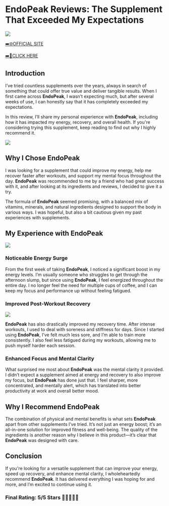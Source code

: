 # **EndoPeak Reviews**: The Supplement That Exceeded My Expectations

[![](https://static.vecteezy.com/system/resources/thumbnails/019/896/014/small/buy-now-gradient-button-with-cart-symbol-buy-now-illustration-png.png)](https://edetoop.top/lander/sugarpreland-1/endopeak.html) 

[➡️🌐OFFICIAL SITE](https://edetoop.top/lander/sugarpreland-1/endopeak.html) 

[➡️🔗CLICK HERE](https://edetoop.top/lander/sugarpreland-1/endopeak.html) 


## Introduction

I’ve tried countless supplements over the years, always in search of something that could offer true value and deliver tangible results. When I first came across **EndoPeak**, I wasn’t expecting much, but after several weeks of use, I can honestly say that it has completely exceeded my expectations.

In this review, I’ll share my personal experience with **EndoPeak**, including how it has impacted my energy, recovery, and overall health. If you're considering trying this supplement, keep reading to find out why I highly recommend it.

[![](https://wallpapers.com/images/hd/red-order-now-button-udg4jcj4arvn8b0n-2.png)](https://edetoop.top/lander/sugarpreland-1/endopeak.html)  

## Why I Chose **EndoPeak**

I was looking for a supplement that could improve my energy, help me recover faster after workouts, and support my mental focus throughout the day. **EndoPeak** was recommended to me by a friend who had great success with it, and after looking at its ingredients and reviews, I decided to give it a try.

The formula of **EndoPeak** seemed promising, with a balanced mix of vitamins, minerals, and natural ingredients designed to support the body in various ways. I was hopeful, but also a bit cautious given my past experiences with supplements.

## My Experience with **EndoPeak**

[![](https://static.vecteezy.com/system/resources/thumbnails/019/896/014/small/buy-now-gradient-button-with-cart-symbol-buy-now-illustration-png.png)](https://edetoop.top/lander/sugarpreland-1/endopeak.html)

### Noticeable Energy Surge

From the first week of taking **EndoPeak**, I noticed a significant boost in my energy levels. I’m usually someone who struggles to get through the afternoon slump, but since using **EndoPeak**, I feel energized throughout the entire day. I no longer feel the need for multiple cups of coffee, and I can keep my focus and performance up without feeling fatigued.

### Improved Post-Workout Recovery

[![](https://wallpapers.com/images/hd/red-order-now-button-udg4jcj4arvn8b0n-2.png)](https://edetoop.top/lander/sugarpreland-1/endopeak.html)  

**EndoPeak** has also drastically improved my recovery time. After intense workouts, I used to deal with soreness and stiffness for days. Since I started using **EndoPeak**, I’ve felt much less sore, and I’m able to train more consistently. I also feel less fatigued during my workouts, allowing me to push myself harder each session.

### Enhanced Focus and Mental Clarity

What surprised me most about **EndoPeak** was the mental clarity it provided. I didn’t expect a supplement aimed at energy and recovery to also improve my focus, but **EndoPeak** has done just that. I feel sharper, more concentrated, and mentally alert, which has translated into better productivity at work and overall better mood.

## Why I Recommend **EndoPeak**

The combination of physical and mental benefits is what sets **EndoPeak** apart from other supplements I’ve tried. It’s not just an energy boost; it’s an all-in-one solution for improved fitness and well-being. The quality of the ingredients is another reason why I believe in this product—it’s clear that **EndoPeak** was designed with care.

## Conclusion

If you're looking for a versatile supplement that can improve your energy, speed up recovery, and enhance mental clarity, I wholeheartedly recommend **EndoPeak**. It has delivered everything I was hoping for and more, and I’m excited to continue using it.

### Final Rating: 5/5 Stars 🌟🌟🌟🌟🌟
